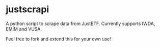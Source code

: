 # justscrapi

A python script to scrape data from JustETF.
Currently supports IWDA, EMIM and VUSA.

Feel free to fork and extend this for your own use!
